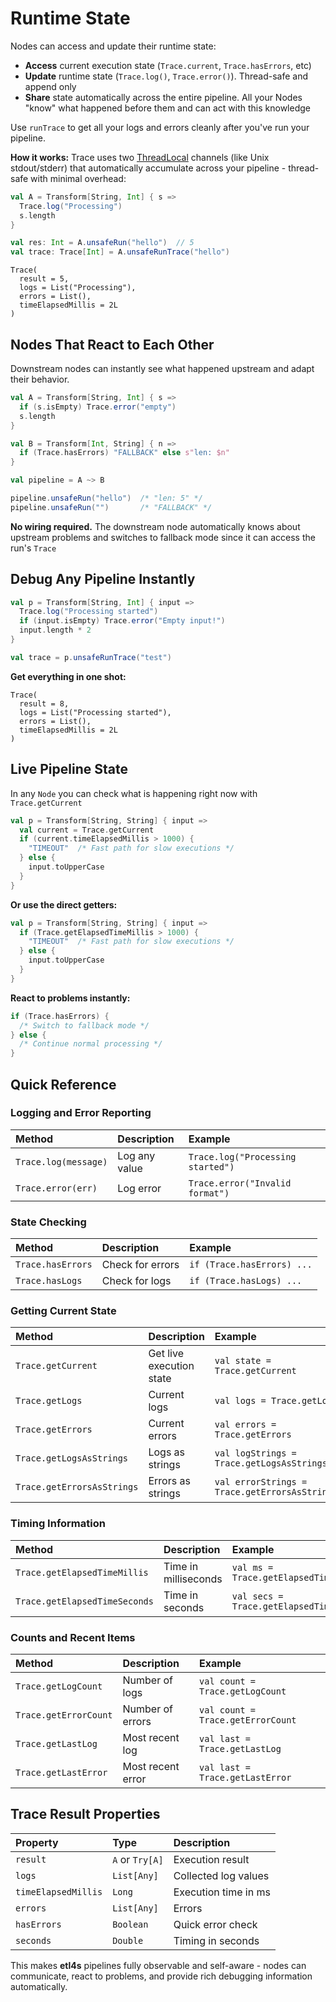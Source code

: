 # Runtime State

Nodes can access and update their runtime state:

- **Access** current execution state (`Trace.current`, `Trace.hasErrors`, etc)
- **Update** runtime state (`Trace.log()`, `Trace.error()`). Thread-safe and append only
- **Share** state automatically across the entire pipeline. All your Nodes "know" what happened before them and can act with this knowledge

Use `runTrace` to get all your logs and errors cleanly after you've run your pipeline.

**How it works:** Trace uses two [ThreadLocal](https://docs.oracle.com/javase/8/docs/api/java/lang/ThreadLocal.html) channels (like Unix stdout/stderr) that automatically accumulate across your pipeline - thread-safe with minimal overhead:

```scala
val A = Transform[String, Int] { s =>
  Trace.log("Processing")
  s.length
}

val res: Int = A.unsafeRun("hello")  // 5
val trace: Trace[Int] = A.unsafeRunTrace("hello")
```

```
Trace(
  result = 5,
  logs = List("Processing"),
  errors = List(),
  timeElapsedMillis = 2L
)
```

## Nodes That React to Each Other

Downstream nodes can instantly see what happened upstream and adapt their behavior.

```scala
val A = Transform[String, Int] { s =>
  if (s.isEmpty) Trace.error("empty")
  s.length
}

val B = Transform[Int, String] { n =>
  if (Trace.hasErrors) "FALLBACK" else s"len: $n"  
}

val pipeline = A ~> B

pipeline.unsafeRun("hello")  /* "len: 5" */
pipeline.unsafeRun("")       /* "FALLBACK" */
```

**No wiring required.** The downstream node automatically knows about upstream problems and switches to fallback mode since it can access the run's `Trace`

## Debug Any Pipeline Instantly

```scala
val p = Transform[String, Int] { input =>
  Trace.log("Processing started")
  if (input.isEmpty) Trace.error("Empty input!")
  input.length * 2
}

val trace = p.unsafeRunTrace("test")
```

**Get everything in one shot:**
```
Trace(
  result = 8,
  logs = List("Processing started"),
  errors = List(),
  timeElapsedMillis = 2L
)
```

## Live Pipeline State

In any `Node` you can check what is happening right now with `Trace.getCurrent`

```scala
val p = Transform[String, String] { input =>
  val current = Trace.getCurrent
  if (current.timeElapsedMillis > 1000) {
    "TIMEOUT"  /* Fast path for slow executions */
  } else {
    input.toUpperCase
  }
}
```

**Or use the direct getters:**
```scala
val p = Transform[String, String] { input =>
  if (Trace.getElapsedTimeMillis > 1000) {
    "TIMEOUT"  /* Fast path for slow executions */
  } else {
    input.toUpperCase
  }
}
```

**React to problems instantly:**
```scala
if (Trace.hasErrors) {
  /* Switch to fallback mode */
} else {
  /* Continue normal processing */
}
```

## Quick Reference

### Logging and Error Reporting
| Method | Description | Example |
|:-------|:------------|:--------|
| `Trace.log(message)` | Log any value | `Trace.log("Processing started")` |
| `Trace.error(err)` | Log error | `Trace.error("Invalid format")` |

### State Checking
| Method | Description | Example |
|:-------|:------------|:--------|
| `Trace.hasErrors` | Check for errors | `if (Trace.hasErrors) ...` |
| `Trace.hasLogs` | Check for logs | `if (Trace.hasLogs) ...` |

### Getting Current State
| Method | Description | Example |
|:-------|:------------|:--------|
| `Trace.getCurrent` | Get live execution state | `val state = Trace.getCurrent` |
| `Trace.getLogs` | Current logs | `val logs = Trace.getLogs` |
| `Trace.getErrors` | Current errors | `val errors = Trace.getErrors` |
| `Trace.getLogsAsStrings` | Logs as strings | `val logStrings = Trace.getLogsAsStrings` |
| `Trace.getErrorsAsStrings` | Errors as strings | `val errorStrings = Trace.getErrorsAsStrings` |

### Timing Information
| Method | Description | Example |
|:-------|:------------|:--------|
| `Trace.getElapsedTimeMillis` | Time in milliseconds | `val ms = Trace.getElapsedTimeMillis` |
| `Trace.getElapsedTimeSeconds` | Time in seconds | `val secs = Trace.getElapsedTimeSeconds` |

### Counts and Recent Items
| Method | Description | Example |
|:-------|:------------|:--------|
| `Trace.getLogCount` | Number of logs | `val count = Trace.getLogCount` |
| `Trace.getErrorCount` | Number of errors | `val count = Trace.getErrorCount` |
| `Trace.getLastLog` | Most recent log | `val last = Trace.getLastLog` |
| `Trace.getLastError` | Most recent error | `val last = Trace.getLastError` |

## Trace Result Properties

| Property | Type | Description |
|:---------|:-----|:------------|
| `result` | `A` or `Try[A]` | Execution result |
| `logs` | `List[Any]` | Collected log values |
| `timeElapsedMillis` | `Long` | Execution time in ms |
| `errors` | `List[Any]` | Errors |
| `hasErrors` | `Boolean` | Quick error check |
| `seconds` | `Double` | Timing in seconds |

This makes **etl4s** pipelines fully observable and self-aware - nodes can communicate, react to problems, and provide rich debugging information automatically.
